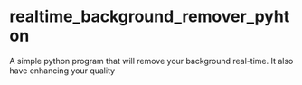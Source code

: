 # realtime_background_remover_pyhton
A simple python program that will remove your background real-time. It also have enhancing your quality 
